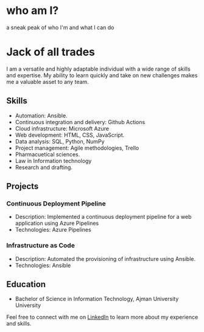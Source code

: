 # who am I? 
a sneak peak of who I'm and what I can do 

# Jack of all trades 

I am a versatile and highly adaptable individual with a wide range of skills and expertise. My ability to learn quickly and take on new challenges makes me a valuable asset to any team.

## Skills
- Automation: Ansible. 
- Continuous integration and delivery: Github Actions
- Cloud infrastructure: Microsoft Azure
- Web development: HTML, CSS, JavaScript.
- Data analysis: SQL, Python, NumPy
- Project management: Agile methodologies, Trello
- Pharmacuetical sciences.
- Law in Information technology
- Research and drafting. 

## Projects

### Continuous Deployment Pipeline
- Description: Implemented a continuous deployment pipeline for a web application using Azure Pipelines
- Technologies: Azure Pipelines

### Infrastructure as Code
- Description: Automated the provisioning of infrastructure using Ansible.
- Technologies: Ansible

## Education
- Bachelor of Science in Information Technology, Ajman University University

Feel free to connect with me on [LinkedIn](https://www.linkedin.com/in/haneen-al-arfaj-0145a6130/) to learn more about my experience and skills.
